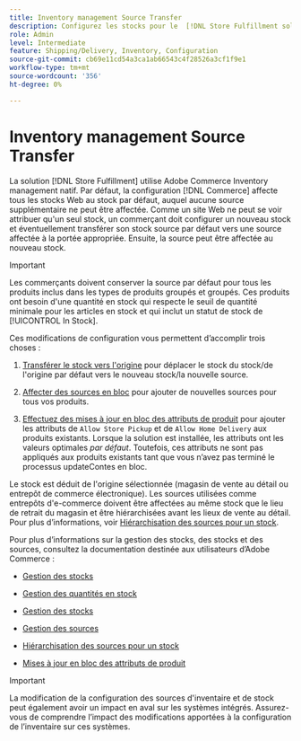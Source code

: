 ```yaml
---
title: Inventory management Source Transfer
description: Configurez les stocks pour le  [!DNL Store Fulfillment solution]  avec Adobe Commerce Inventory management. Configurez un nouveau stock et transférez l'inventaire en rupture de stock par défaut afin de pouvoir l'affecter à des sources configurées pour activer les fonctionnalités de prélèvement de magasin requises par la solution Store Fulfillment.
role: Admin
level: Intermediate
feature: Shipping/Delivery, Inventory, Configuration
source-git-commit: cb69e11cd54a3ca1ab66543c4f28526a3cf1f9e1
workflow-type: tm+mt
source-wordcount: '356'
ht-degree: 0%

---
```



# Inventory management Source Transfer

La solution [!DNL Store Fulfillment] utilise Adobe Commerce Inventory management natif. Par défaut, la configuration [!DNL Commerce] affecte tous les stocks Web au stock par défaut, auquel aucune source supplémentaire ne peut être affectée. Comme un site Web ne peut se voir attribuer qu&#39;un seul stock, un commerçant doit configurer un nouveau stock et éventuellement transférer son stock source par défaut vers une source affectée à la portée appropriée. Ensuite, la source peut être affectée au nouveau stock.

>[!IMPORTANT]
>
>Les commerçants doivent conserver la source par défaut pour tous les produits inclus dans les types de produits groupés et groupés. Ces produits ont besoin d&#39;une quantité en stock qui respecte le seuil de quantité minimale pour les articles en stock et qui inclut un statut de stock de [!UICONTROL In Stock].

Ces modifications de configuration vous permettent d’accomplir trois choses :

1. [Transférer le stock vers l&#39;origine](https://experienceleague.adobe.com/en/docs/commerce-admin/inventory/quantities/inventory-transfer) pour déplacer le stock du stock/de l&#39;origine par défaut vers le nouveau stock/la nouvelle source.

1. [Affecter des sources en bloc](https://experienceleague.adobe.com/en/docs/commerce-admin/inventory/quantities/bulk-assignment) pour ajouter de nouvelles sources pour tous vos produits.

1. [Effectuez des mises à jour en bloc des attributs de produit](https://experienceleague.adobe.com/en/docs/commerce-admin/catalog/product-attributes/create/bulk-product-attribute-update) pour ajouter les attributs de `Allow Store Pickup` et de `Allow Home Delivery` aux produits existants. Lorsque la solution est installée, les attributs ont les valeurs optimales *par défaut*. Toutefois, ces attributs ne sont pas appliqués aux produits existants tant que vous n’avez pas terminé le processus updateContes en bloc.

Le stock est déduit de l&#39;origine sélectionnée (magasin de vente au détail ou entrepôt de commerce électronique). Les sources utilisées comme entrepôts d&#39;e-commerce doivent être affectées au même stock que le lieu de retrait du magasin et être hiérarchisées avant les lieux de vente au détail. Pour plus d’informations, voir [Hiérarchisation des sources pour un stock](https://experienceleague.adobe.com/en/docs/commerce-admin/inventory/stocks/stocks-prioritize-sources).

Pour plus d’informations sur la gestion des stocks, des stocks et des sources, consultez la documentation destinée aux utilisateurs d’Adobe Commerce :

- [Gestion des stocks](https://experienceleague.adobe.com/en/docs/commerce-admin/inventory/introduction)

- [Gestion des quantités en stock](https://experienceleague.adobe.com/en/docs/commerce-admin/inventory/quantities/quantities-manage)

- [Gestion des stocks](https://experienceleague.adobe.com/en/docs/commerce-admin/inventory/stocks/stocks-manage)

- [Gestion des sources](https://experienceleague.adobe.com/en/docs/commerce-admin/inventory/sources/sources-manage)

- [Hiérarchisation des sources pour un stock](https://experienceleague.adobe.com/en/docs/commerce-admin/inventory/stocks/stocks-prioritize-sources)

- [ Mises à jour en bloc des attributs de produit ](https://experienceleague.adobe.com/en/docs/commerce-admin/catalog/product-attributes/create/bulk-product-attribute-update)


>[!IMPORTANT]
>
>La modification de la configuration des sources d&#39;inventaire et de stock peut également avoir un impact en aval sur les systèmes intégrés. Assurez-vous de comprendre l’impact des modifications apportées à la configuration de l’inventaire sur ces systèmes.
